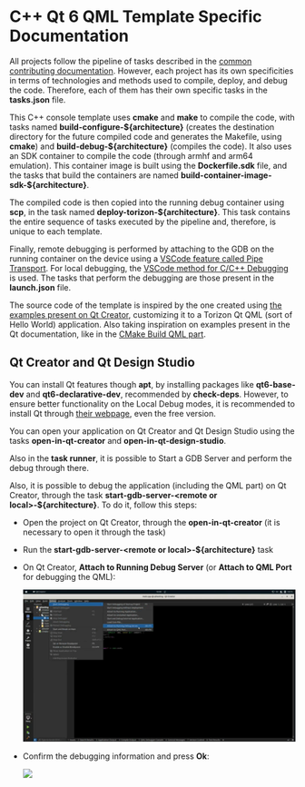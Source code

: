 # C++ Qt 6 QML Template Specific Documentation

All projects follow the pipeline of tasks described in the [common contributing documentation](https://github.com/toradex/vscode-torizon-templates/blob/bookworm/CONTRIBUTING.md#contributing-templates). However, each project has its own specificities in terms of technologies and methods used to compile, deploy, and debug the code. Therefore, each of them has their own specific tasks in the **tasks.json** file.

This C++ console template uses **cmake** and **make** to compile the code, with tasks named **build-configure-\${architecture}** (creates the destination directory for the future compiled code and generates the Makefile, using **cmake**) and **build-debug-\${architecture}** (compiles the code). It also uses an SDK container to compile the code (through armhf and arm64 emulation). This container image is built using the **Dockerfile.sdk** file, and the tasks that build the containers are named **build-container-image-sdk-\${architecture}**.

The compiled code is then copied into the running debug container using **scp**, in the task named **deploy-torizon-\${architecture}**. This task contains the entire sequence of tasks executed by the pipeline and, therefore, is unique to each template.

Finally, remote debugging is performed by attaching to the GDB on the running container on the device using a [VSCode feature called Pipe Transport](https://code.visualstudio.com/docs/cpp/pipe-transport). For local debugging, the [VSCode method for C/C++ Debugging](https://code.visualstudio.com/docs/cpp/launch-json-reference) is used. The tasks that perform the debugging are those present in the **launch.json** file.


The source code of the template is inspired by the one created using [the examples present on Qt Creator](https://doc.qt.io/qt-6/qtexamplesandtutorials.html), customizing it to a Torizon Qt QML (sort of Hello World) application. Also taking inspiration on examples present in the Qt documentation, like in the [CMake Build QML part](https://doc.qt.io/qt-6/cmake-build-qml-application.html).

## Qt Creator and Qt Design Studio

You can install Qt features though **apt**, by installing packages like **qt6-base-dev** and **qt6-declarative-dev**, recommended by **check-deps**. However, to ensure better functionality on the Local Debug modes, it is recommended to install Qt through [their webpage](https://www.qt.io/download), even the free version.

You can open your application on Qt Creator and Qt Design Studio using the tasks **open-in-qt-creator** and **open-in-qt-design-studio**.

Also in the **task runner**, it is possible to Start a GDB Server and perform the debug through there.

Also, it is possible to debug the application (including the QML part) on Qt Creator, through the task **start-gdb-server-\<remote or local>-\${architecture}**. To do it, follow this steps:

 - Open the project on Qt Creator, through the **open-in-qt-creator** (it is necessary to open it through the task)
 - Run the **start-gdb-server-\<remote or local>-\${architecture}** task
 - On Qt Creator, **Attach to Running Debug Server** (or **Attach to QML Port** for debugging the QML):

    ![](https://raw.githubusercontent.com/toradex/vscode-torizon-templates-documentation/main/cppQML/attachDebug.png)

 - Confirm the debugging information and press **Ok**:

    ![](https://raw.githubusercontent.com/toradex/vscode-torizon-templates-documentation/main/cppQML/checkInfoAttachDebug.png)

 


